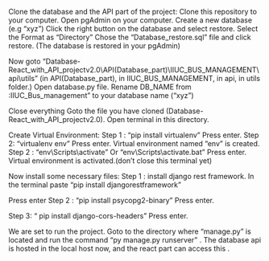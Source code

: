 Clone the database and the API part of the project:
Clone this repository to your computer.
Open pgAdmin on your computer.
Create a new database (e.g “xyz”)
Click the right button on the database and select restore.
Select the Format as “Directory”
Chose the “Database_restore.sql” file and click restore.
(The database is restored in your  pgAdmin)

Now goto 
“Database-React_with_API_projectv2.0\API(Database_part)\IIUC_BUS_MANAGEMENT\api\utils”
(in API(Database_part), in IIUC_BUS_MANAGEMENT, in api, in utils folder.)
Open database.py file.
Rename DB_NAME from :IIUC_Bus_management” to your database name (“xyz”)


Close everything
Goto the file you have cloned (Database-React_with_API_projectv2.0).
Open terminal in this directory.

Create Virtual Environment:
Step 1 : “pip install virtualenv”
Press enter.
Step 2: “virtualenv env”
Press enter.
Virtual environment named “env” is created.
Step 2 : “env\Scripts\activate”
Or 
“env\Scripts\activate.bat”
Press enter.
Virtual environment is activated.(don’t close this terminal yet)

Now install some necessary files:
Step 1 : install django rest framework.
In the terminal paste  “pip install djangorestframework”


Press enter 
Step 2 : 
“pip install psycopg2-binary”
Press enter.


Step 3:
“
pip install django-cors-headers”
Press enter.

We are set to run the project.
Goto to the directory where “manage.py” is located and run the command
“py manage.py runserver”  .
The database api is hosted in the local host now, and the react part can access this .
